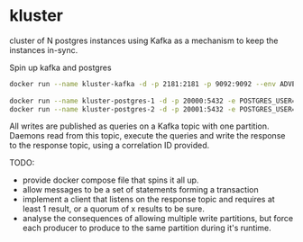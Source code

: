 # kluster
cluster of N postgres instances using Kafka as a mechanism to keep the instances in-sync.

Spin up kafka and postgres
```sh
docker run --name kluster-kafka -d -p 2181:2181 -p 9092:9092 --env ADVERTISED_HOST=localhost --env ADVERTISED_PORT=9092 --env TOPICS=kluster-mutation,kluster-response spotify/kafka
            
docker run --name kluster-postgres-1 -d -p 20000:5432 -e POSTGRES_USER=kluster -e POSTGRES_PASSWORD=kluster -d postgres
docker run --name kluster-postgres-2 -d -p 20001:5432 -e POSTGRES_USER=kluster -e POSTGRES_PASSWORD=kluster -d postgres
```

All writes are published as queries on a Kafka topic with one partition. 
Daemons read from this topic, execute the queries and write the response to the
response topic, using a correlation ID provided.

TODO:
 * provide docker compose file that spins it all up.
 * allow messages to be a set of statements forming a transaction
 * implement a client that listens on the response topic and requires at least 1 result, or a quorum of x results to be sure.
 * analyse the consequences of allowing multiple write partitions, but force each producer to produce to the same partition during it's runtime.
  